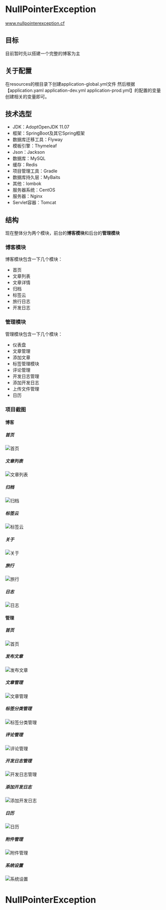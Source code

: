 # NullPointerException
www.nullpointerexception.cf

## 目标
目前暂时先以搭建一个完整的博客为主

## 关于配置
在resources的根目录下创建application-global.yml文件
然后根据【application.yaml application-dev.yml application-prod.yml】的配置的变量
创建相关的变量即可。 

## 技术选型
+ JDK：AdoptOpenJDK 11.07
+ 框架：SpringBoot及其它Spring框架
+ 数据库迁移工具：Flyway
+ 模板引擎：Thymeleaf
+ Json：Jackson
+ 数据库：MySQL
+ 缓存：Redis
+ 项目管理工具：Gradle
+ 数据库持久层：MyBaits
+ 其他：lombok
+ 服务器系统：CentOS
+ 服务器：Nginx
+ Servlet容器：Tomcat
## 结构

现在整体分为两个模块，前台的**博客模块**和后台的**管理模块**

### 博客模块
博客模块包含一下几个模块：
+ 首页
+ 文章列表
+ 文章详情
+ 归档
+ 标签云
+ 旅行日志
+ 开发日志

### 管理模块
管理模块包含一下几个模块：
+ 仪表盘
+ 文章管理
+ 添加文章
+ 标签管理模块
+ 评论管理
+ 开发日志管理
+ 添加开发日志
+ 上传文件管理
+ 日历

### 项目截图

#### 博客

##### 首页

![首页](/doc/img/blog/home.png)

##### 文章列表

![文章列表](/doc/img/blog/articles.png)

##### 归档

![归档](/doc/img/blog/archive.png)

##### 标签云

![标签云](/doc/img/blog/tag-cloud.png)

##### 关于

![关于](/doc/img/blog/about.png)

##### 旅行

![旅行](/doc/img/blog/travel.png)

##### 日志

![日志](/doc/img/blog/log.png)

#### 管理

##### 首页

![首页](/doc/img/admin/home.png)

##### 发布文章

![发布文章](/doc/img/admin/publish-article.png)

##### 文章管理

![文章管理](/doc/img/admin/article-manager.png)

##### 标签分类管理

![标签分类管理](/doc/img/admin/tag-category-manager.png)

##### 评论管理

![评论管理](/doc/img/admin/comment-manager.png)

##### 开发日志管理

![开发日志管理](/doc/img/admin/develop-log.png)

##### 添加开发日志

![添加开发日志](/doc/img/admin/add-develop-log.png)

##### 日历

![日历](/doc/img/admin/calendar.png)

##### 附件管理

![附件管理](/doc/img/admin/attach.png)

##### 系统设置

![系统设置](/doc/img/admin/setting.png)

# NullPointerException

